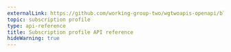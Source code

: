 ```yaml
---
externalLink: https://github.com/working-group-two/wgtwoapis-openapi/blob/main/openapi/api.yaml
topic: subscription profile
type: api-reference
title: Subscription profile API reference
hideWarning: true
---
```


<div class="swagger-ui" data-spec-url="https://raw.githubusercontent.com/working-group-two/wgtwoapis-openapi/main/openapi/api.yaml"></div>
